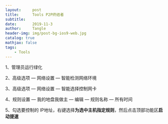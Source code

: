 ```yaml
---
layout:     post
title:      Tools P2P终结者
subtitle:   
date:       2019-11-3
author:     Tangle
header-img: img/post-bg-ios9-web.jpg
catalog: true
mathjax: false
tags:
    - Tools
---
```


1、管理员运行绿化

2、高级选项 — 网络设置 — 智能检测网络环境

3、高级选项 — 网络设置 — 智能选择控制网卡

4、规则设置 — 我的地盘我做主 — 编辑 — 规则名称 — 所有时间

5、勾选要控制的 IP地址，右键选择**为选中主机指定规则**，然后点击顶部功能区**启动提速**
